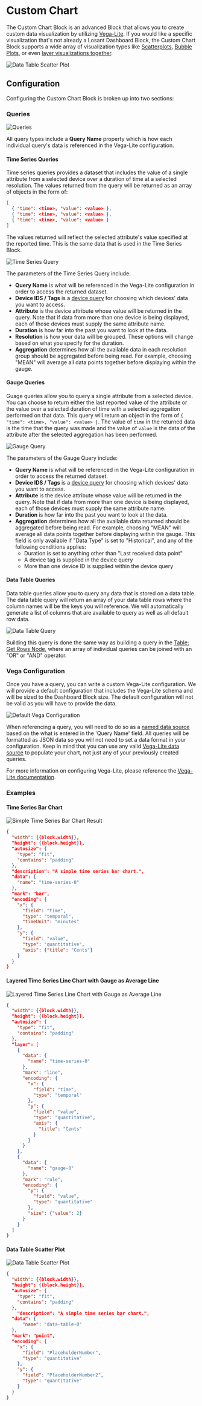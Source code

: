 # Custom Chart

The Custom Chart Block is an advanced Block that allows you to create custom data visualization by utilizing [Vega-Lite](https://vega.github.io/vega-lite/). If you would like a specific visualization that's not already a Losant Dashboard Block, the Custom Chart Block supports a wide array of visualization types like [Scatterplots](https://vega.github.io/vega-lite/examples/point_2d.html), [Bubble Plots](https://vega.github.io/vega-lite/examples/circle_natural_disasters.html), or even [layer visualizations together](https://vega.github.io/vega-lite/examples/layer_falkensee.html).

![Data Table Scatter Plot](../images/workflows/custom-chart-data-table-scatter-plot.png "Data Table Scatter Plot")

## Configuration

Configuring the Custom Chart Block is broken up into two sections:

### Queries

![Queries](/images/workflows/custom-chart-queries.png "Queries")

All query types include a **Query Name** property which is how each individual query's data is referenced in the Vega-Lite configuration.

#### Time Series Queries

Time series queries provides a dataset that includes the value of a single attribute from a selected device over a duration of time at a selected resolution. The values returned from the query will be returned as an array of objects in the form of:

```json
[
  { "time": <time>, "value": <value> },
  { "time": <time>, "value": <value> },
  { "time": <time>, "value": <value> }
]
```

The values returned will reflect the selected attribute's value specified at the reported time. This is the same data that is used in the Time Series Block.

![Time Series Query](/images/workflows/custom-chart-time-series-query.png "Time Series Query")

The parameters of the Time Series Query include:

* **Query Name** is what will be referenced in the Vega-Lite configuration in order to access the returned dataset.
* **Device IDS / Tags** is a [device query](../devices/device-queries/) for choosing which devices' data you want to access.
* **Attribute** is the device attribute whose value will be returned in the query. Note that if data from more than one device is being displayed, each of those devices must supply the same attribute name.
* **Duration** is how far into the past you want to look at the data.
* **Resolution** is how your data will be grouped. These options will change based on what you specify for the duration.
* **Aggregation** determines how all the available data in each resolution group should be aggregated before being read. For example, choosing "MEAN" will average all data points together before displaying within the gauge.

#### Gauge Queries

Guage queries allow you to query a single attribute from a selected device. You can choose to return either the last reported value of the attribute or the value over a selected duration of time with a selected aggregation performed on that data. This query will return an object in the form of `{ "time": <time>, "value": <value> }`. The value of `time` in the returned data is the time that the query was made and the value of `value` is the data of the attribute after the selected aggregation has been performed.

![Gauge Query](/images/workflows/custom-chart-gauge-query.png "Gauge Query")

The parameters of the Gauge Query include:

* **Query Name** is what will be referenced in the Vega-Lite configuration in order to access the returned dataset.
* **Device IDS / Tags** is a [device query](../devices/device-queries/) for choosing which devices' data you want to access.
* **Attribute** is the device attribute whose value will be returned in the query. Note that if data from more than one device is being displayed, each of those devices must supply the same attribute name.
* **Duration** is how far into the past you want to look at the data.
* **Aggregation** determines how all the available data returned should be aggregated before being read. For example, choosing "MEAN" will average all data points together before displaying within the gauge. This field is only available if "Data Type" is set to "Historical", and any of the following conditions applies:
    * Duration is set to anything other than "Last received data point"
    * A device tag is supplied in the device query
    * More than one device ID is supplied within the device query

#### Data Table Queries

Data table queries allow you to query any data that is stored on a data table. The data table query will return an array of your data table rows where the column names will be the keys you will reference. We will automatically generate a list of columns that are available to query as well as all default row data.

![Data Table Query](/images/workflows/custom-chart-data-table-query.png "Data Table Query")

Building this query is done the same way as building a query in the [Table: Get Rows Node](../workflows/data/table-get-rows/#query-fields), where an array of individual queries can be joined with an "OR" or "AND" operator.

### Vega Configuration

Once you have a query, you can write a custom Vega-Lite configuration. We will provide a default configuration that includes the Vega-Lite schema and will be sized to the Dashboard Block size. The default configuration will not be valid as you will have to provide the data.

![Default Vega Configuration](/images/workflows/custom-chart-default-vega-configuration.png "Default Vega Configuration")

When referencing a query, you will need to do so as a [named data source](https://vega.github.io/vega-lite/docs/data.html#named) based on the what is entered in the 'Query Name' field. All queries will be formatted as JSON data so you will not need to set a data format in your configuration. Keep in mind that you can use any valid [Vega-Lite data source](https://vega.github.io/vega-lite/docs/data.html#types-of-data-sources) to populate your chart, not just any of your previously created queries.

For more information on configuring Vega-Lite, please reference the [Vega-Lite documentation](https://vega.github.io/vega-lite/docs/).

### Examples

#### Time Series Bar Chart

![Simple Time Series Bar Chart Result](/images/workflows/custom-chart-time-series-simple-bar-chart-result.png "Simple Time Series Bar Chart Result")

```json
{
  "width": {{block.width}},
  "height": {{block.height}},
  "autosize": {
    "type": "fit",
    "contains": "padding"
  },
  "description": "A simple time series bar chart.",
  "data": {
    "name": "time-series-0"
  },
  "mark": "bar",
  "encoding": {
    "x": {
      "field": "time",
      "type": "temporal",
      "timeUnit": "minutes"
    },
    "y": {
      "field": "value",
      "type": "quantitative",
      "axis": {"title": "Cents"}
    }
  }
}
```

#### Layered Time Series Line Chart with Gauge as Average Line

![Layered Time Series Line Chart with Gauge as Average Line](../images/workflows/custom-chart-layered-time-series-gauge-chart-result.png "Layered Time Series Line Chart with Gauge as Average Line")

```json
{
  "width": {{block.width}},
  "height": {{block.height}},
  "autosize": {
    "type": "fit",
    "contains": "padding"
  },
  "layer": [
    {
      "data": {
        "name": "time-series-0"
      },
      "mark": "line",
      "encoding": {
        "x": {
          "field": "time",
          "type": "temporal"
        },
        "y": {
          "field": "value",
          "type": "quantitative",
          "axis": {
            "title": "Cents"
          }
        }
      }
    },
    {
      "data": {
        "name": "gauge-0"
      },
      "mark": "rule",
      "encoding": {
        "y": {
          "field": "value",
          "type": "quantitative"
        },
        "size": {"value": 2}
      }
    }
  ]
}
```

#### Data Table Scatter Plot

![Data Table Scatter Plot](../images/workflows/custom-chart-data-table-scatter-plot.png "Data Table Scatter Plot")

```json
{
  "width": {{block.width}},
  "height": {{block.height}},
  "autosize": {
    "type": "fit",
    "contains": "padding"
  },
    "description": "A simple time series bar chart.",
  "data": {
      "name": "data-table-0"
  },
  "mark": "point",
  "encoding": {
    "x": {
      "field": "PlaceholderNumber",
      "type": "quantitative"
    },
    "y": {
      "field": "PlaceholderNumber2",
      "type": "quantitative"
    }
  }
}
```